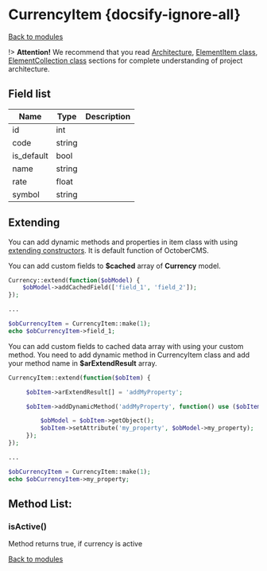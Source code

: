 # CurrencyItem {docsify-ignore-all}

[Back to modules](modules/home.md)

!> **Attention!**  We recommend that you read [Architecture](home.md#architecture), [ElementItem class](item-class/item-class.md),
[ElementCollection class](collection-class/collection-class.md) sections for complete understanding of  project architecture.

## Field list

|  Name | Type | Description |
|-------|------|--------|
|id|int|
|code|string|
|is_default|bool|
|name|string|
|rate|float|
|symbol|string|

## Extending

You can add dynamic methods and properties in item class with using [extending constructors](http://octobercms.com/docs/services/behaviors#constructor-extension).
It is default function of OctoberCMS.

You can add custom fields to **$cached** array of **Currency** model.
```php
Currency::extend(function($obModel) {
    $obModel->addCachedField(['field_1', 'field_2']);
});

...

$obCurrencyItem = CurrencyItem::make(1);
echo $obCurrencyItem->field_1;
```

You can add custom fields to cached data array with using your custom method.
You need to add dynamic method in CurrencyItem class and add your method name in **$arExtendResult** array.
```php
CurrencyItem::extend(function($obItem) {

     $obItem->arExtendResult[] = 'addMyProperty';

     $obItem->addDynamicMethod('addMyProperty', function() use ($obItem) {

         $obModel = $obItem->getObject();
         $obItem->setAttribute('my_property', $obModel->my_property);
     });
});

...

$obCurrencyItem = CurrencyItem::make(1);
echo $obCurrencyItem->my_property;
```

## Method List:

### isActive()

Method returns true, if currency is active

[Back to modules](modules/home.md)
